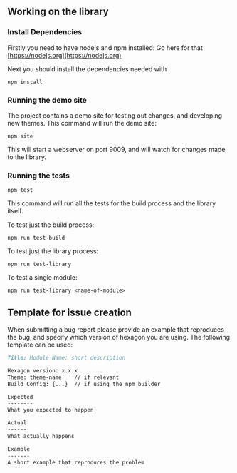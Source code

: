 Working on the library
----------------------

### Install Dependencies

Firstly you need to have nodejs and npm installed: Go here for that [https://nodejs.org](https://nodejs.org)

Next you should install the dependencies needed with

    npm install


### Running the demo site

The project contains a demo site for testing out changes, and developing new themes. This command will run the demo site:

    npm site

This will start a webserver on port 9009, and will watch for changes made to the library.


### Running the tests

    npm test

This command will run all the tests for the build process and the library itself.

To test just the build process:

    npm run test-build

To test just the library process:

    npm run test-library

To test a single module:

    npm run test-library <name-of-module>


Template for issue creation
---------------------------

When submitting a bug report please provide an example that reproduces the bug, and specify which version of hexagon you are using. The following template can be used:

```markdown
Title: Module Name: short description

Hexagon version: x.x.x
Theme: theme-name    // if relevant
Build Config: {...}  // if using the npm builder

Expected
--------
What you expected to happen

Actual
------
What actually happens

Example
-------
A short example that reproduces the problem
```